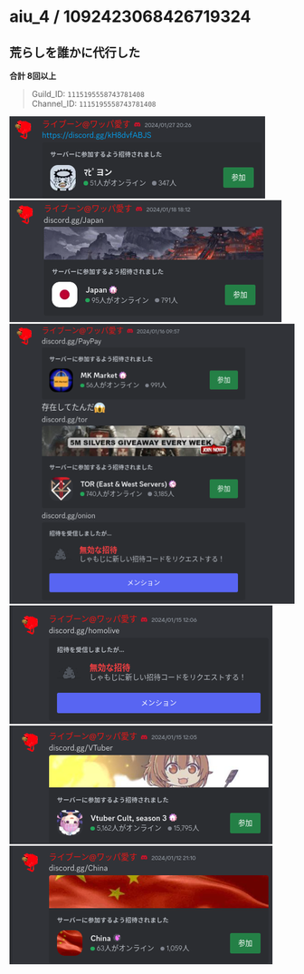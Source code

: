# aiu_4 / 1092423068426719324

## 荒らしを誰かに代行した

**合計 8回以上**

> Guild_ID: `1115195558743781408`   
> Channel_ID: `1115195558743781408`

![alt text](image.png)
![alt text](image-1.png)
![3](image-2.png)
![alt text](image-3.png)
![alt text](image-4.png)
![alt text](image-5.png)